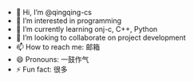 - 👋 Hi, I’m @qingqing-cs
- 👀 I’m interested in programming
- 🌱 I’m currently learning onj-c, C++, Python
- 💞️ I’m looking to collaborate on project development
- 📫 How to reach me: 邮箱
- 😄 Pronouns: 一鼓作气
- ⚡ Fun fact: 很多

<!---
qingqing-cs/qingqing-cs is a ✨ special ✨ repository because its `README.md` (this file) appears on your GitHub profile.
You can click the Preview link to take a look at your changes.
--->
